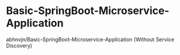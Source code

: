 # Basic-SpringBoot-Microservice-Application
abhnvjn/Basic-SpringBoot-Microservice-Application (Without Service Discovery)
